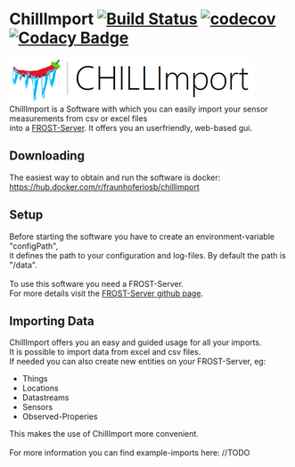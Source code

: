 # ChillImport [![Build Status](https://travis-ci.org/FraunhoferIOSB/ChillImport.svg?branch=master)](https://travis-ci.org/FraunhoferIOSB/ChillImport) [![codecov](https://codecov.io/gh/FraunhoferIOSB/ChillImport/branch/master/graph/badge.svg)](https://codecov.io/gh/FraunhoferIOSB/ChillImport) [![Codacy Badge](https://api.codacy.com/project/badge/Grade/6810ee95249341248d1e696a3b177101)](https://www.codacy.com/gh/FraunhoferIOSB/ChillImport?utm_source=github.com&amp;utm_medium=referral&amp;utm_content=FraunhoferIOSB/ChillImport&amp;utm_campaign=Badge_Grade)

<img src="https://github.com/FraunhoferIOSB/ChillImport/blob/master/src/main/resources/static/images/logo.png" width="439" height="80"></img>\
ChillImport is a Software with which you can easily import your sensor measurements from csv or excel files \
into a [FROST-Server](https://github.com/FraunhoferIOSB/FROST-Server).
It offers you an userfriendly, web-based gui. 

## Downloading
The easiest way to obtain and run the software is docker:\
<https://hub.docker.com/r/fraunhoferiosb/chillimport>

## Setup
Before starting the software you have to create an environment-variable "configPath", \
it defines the path to your configuration and log-files. By default the path is "/data". \
\
To use this software you need a FROST-Server.\
For more details visit the [FROST-Server github page](https://github.com/FraunhoferIOSB/FROST-Server).

## Importing Data
ChillImport offers you an easy and guided usage for all your imports. \
It is possible to import data from excel and csv files.\
If needed you can also create new entities on your FROST-Server, eg:
- Things
- Locations
- Datastreams
- Sensors
- Observed-Properies

This makes the use of ChillImport more convenient. \
\
For more information you can find example-imports here: //TODO